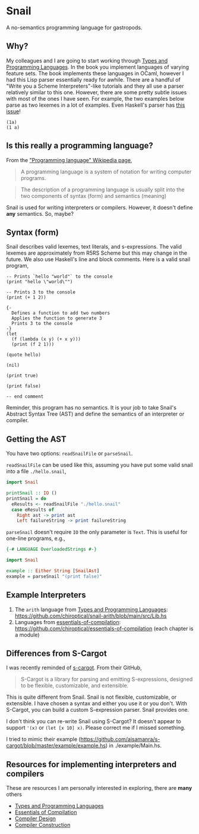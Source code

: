 # Snail

A no-semantics programming language for gastropods.

## Why?

My colleagues and I are going to start working through [Types and Programming
Languages][tapl]. In the book you implement languages of varying feature sets.
The book implements these languages in OCaml, however I had this Lisp parser
essentially ready for awhile. There are a handful of "Write you a Scheme
Interpreters"-like tutorials and they all use a parser relatively similar to
this one. However, there are some pretty subtle issues with most of the ones I
have seen. For example, the two examples below parse as two lexemes in a lot of
examples. Even Haskell's parser has [this issue][haskell-parse-issue]!

```
(1a)
(1 a)
```

## Is this really a programming language?

From the ["Programming language" Wikipedia page][pl-wikipedia],

> A programming language is a system of notation for writing computer programs.

> The description of a programming language is usually split into the two components of syntax (form) and semantics (meaning)

Snail is used for writing interpreters or compilers. However, it doesn't define
**any** semantics. So, maybe?

## Syntax (form)

Snail describes valid lexemes, text literals, and s-expressions. The valid
lexemes are approximately from R5RS Scheme but this may change in the future.
We also use Haskell's line and block comments. Here is a valid snail program,

```
-- Prints `hello "world"` to the console
(print "hello \"world\"")

-- Prints 3 to the console
(print (+ 1 2))

{-
  Defines a function to add two numbers
  Applies the function to generate 3
  Prints 3 to the console
-}
(let
  (f (lambda (x y) (+ x y)))
  (print (f 2 1)))

(quote hello)

(nil)

(print true)

(print false)

-- end comment
```

Reminder, this program has no semantics. It is your job to take Snail's
Abstract Syntax Tree (AST) and define the semantics of an interpreter or
compiler.

## Getting the AST

You have two options: `readSnailFile` or `parseSnail`.

`readSnailFile` can be used like this, assuming you have put some valid snail
into a file `./hello.snail`,

```haskell
import Snail

printSnail :: IO ()
printSnail = do
  eResults <- readSnailFile "./hello.snail"
  case eResults of
    Right ast -> print ast
    Left failureString -> print failureString
```

`parseSnail` doesn't require `IO` the only parameter is `Text`. This is useful
for one-line programs, e.g.,

```haskell
{-# LANGUAGE OverloadedStrings #-}

import Snail

example :: Either String [SnailAst]
example = parseSnail "(print false)"
```

## Example Interpreters

1. The `arith` language from [Types and Programming Languages][tapl]: https://github.com/chiroptical/snail-arith/blob/main/src/Lib.hs
2. Languages from [essentials-of-compilation][essentials-of-compilation]: https://github.com/chiroptical/essentials-of-compilation (each chapter is a module)

## Differences from S-Cargot

I was recently reminded of [s-cargot][s-cargot]. From their GitHub,

> S-Cargot is a library for parsing and emitting S-expressions, designed to be
> flexible, customizable, and extensible.

This is quite different from Snail. Snail is not flexible, customizable, or
extensible. I have chosen a syntax and either you use it or you don't.
With S-Cargot, you can build a custom S-expression parser. Snail provides one.

I don't think you can re-write Snail using S-Cargot? It doesn't appear to
support `'(x)` or `(let [x 10] x)`. Please correct me if I missed something.

I tried to mimic their example
(https://github.com/aisamanra/s-cargot/blob/master/example/example.hs) in
./example/Main.hs.

## Resources for implementing interpreters and compilers

These are resources I am personally interested in exploring, there are **many** others

- [Types and Programming Languages][tapl]
- [Essentials of Compilation][essentials-of-compilation]
- [Compiler Design][cs4410]
- [Compiler Construction][cse131]

[tapl]: https://www.cis.upenn.edu/~bcpierce/tapl
[haskell-parse-issue]: https://twitter.com/chiroptical/status/1471568781906518018
[pl-wikipedia]: https://en.wikipedia.org/wiki/Programming_language
[essentials-of-compilation]: https://mitpress.mit.edu/9780262047760/essentials-of-compilation
[s-cargot]: https://github.com/aisamanra/s-cargot
[cs4410]: https://course.ccs.neu.edu/cs4410sp21/
[cse131]: https://ucsd-cse131-f19.github.io/
